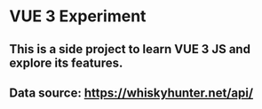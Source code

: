 # VUE 3 Experiment

## This is a side project to learn VUE 3 JS and explore its features. 

## Data source: https://whiskyhunter.net/api/
